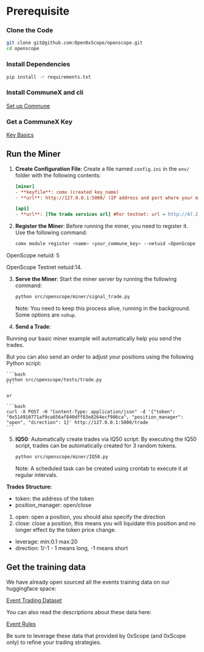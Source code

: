 

# Prerequisite

### Clone the Code

```bash
git clone git@github.com:Open0xScope/openscope.git
cd openscope
```

### Install Dependencies

```bash
pip install -r requirements.txt
```

### Install CommuneX and cli

[Set up Commune](https://communeai.org/docs/installation/setup-commune)

### Get a CommuneX Key

[Key Basics](https://communeai.org/docs/working-with-keys/key-basics)

## Run the Miner

1. **Create Configuration File**: Create a file named `config.ini` in the `env/` folder with the following contents:

    ```ini
    [miner]
    - **keyfile**: comx (created key_name)
    - **url**: http://127.0.0.1:5000/ (IP address and port where your miner service is running)
   
    [api]
    - **url**: [The trade services url] #For testnet: url = http://47.236.87.93:8000/  mainnet: url = http://8.219.104.233:8000/
    ```

2. **Register the Miner**: Before running the miner, you need to register it. Use the following command:

    ```bash
    comx module register <name> <your_commune_key> --netuid <OpenScope netuid>
    ```

OpenScope netuid: 5

OpenScope Testnet netuid:14.

3. **Serve the Miner**: Start the miner server by running the following command:

    ```bash
    python src/openscope/miner/signal_trade.py
    ```

   Note: You need to keep this process alive, running in the background. Some options are `nohup`.

4. **Send a Trade**:

Running our basic miner example will automatically help you send the trades.

But you can also send an order to adjust your positions using the following Python script:

    ```bash
    python src/openscope/tests/trade.py
    ```

    or

    ```bash
    curl -X POST -H "Content-Type: application/json" -d '{"token": "0x514910771af9ca656af840dff83e8264ecf986ca", "position_manager": "open", "direction": 1}' http://127.0.0.1:5000/trade
    ```

5. **IQ50**: Automatically create trades via IQ50 script:
   By executing the IQ50 script, trades can be automatically created for 3 random tokens.
    ```bash
    python src/openscope/miner/IQ50.py
    ```
   Note:  A scheduled task can be created using crontab to execute it at regular intervals.

**Trades Structure:**

- token: the address of the token
- position_manager: open/close

1. open: open a position, you should also specify the direction
2. close: close a position, this means you will liquidate this position and no longer effect by the token price change.

- leverage: min:0.1 max:20
- direction: 1/-1 - 1 means long, -1 means short

## Get the training data

We have already open sourced all the events training data on our huggingface space:

[Event Trading Dataset](https://huggingface.co/datasets/0xscope/web3-trading-analysis)

You can also read the descriptions about these data here:

[Event Rules](https://huggingface.co/datasets/0xscope/event_rules)

Be sure to leverage these data that provided by 0xScope (and 0xScope only) to refine your trading strategies.